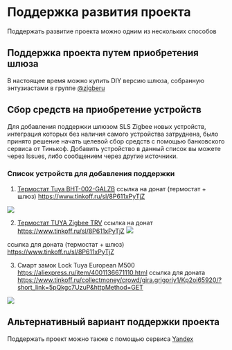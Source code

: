 # Поддержка развития проекта
Поддержать развитие проекта можно одним из нескольких способов

## Поддержка проекта путем приобретения  шлюза 
В настоящее время  можно купить DIY версию  шлюза, собранную энтузиастами в группе [@zigberu](https://t.me/zigberu)

##  Сбор средств на приобретение устройств
Для добавления  поддержки шлюзом SLS  Zigbee новых устройств, интеграция  которых  без наличия  самого устройства затруднена, было принято решение начать целевой сбор средств с помощью банковского сервиса от Тинькоф. Добавить устройство в данный список вы можете через Issues, либо сообщением через другие источники.

### Список устройств для добавления поддержки

1) [Термостат Tuya BHT-002-GALZB](https://aliexpress.ru/item/4001290635305.html) ссылка на  донат (термостат + шлюз) https://www.tinkoff.ru/sl/8P611xPyTjZ

![](https://ae01.alicdn.com/kf/H94fc497408204fb18c16681e47f84e88X.jpg?width=1001&height=1001&hash=2002)



2)  [Термостат TUYA Zigbee TRV](https://aliexpress.ru/item/4001043738901.html) ссылка на  донат  https://www.tinkoff.ru/sl/8P611xPyTjZ
![](https://ae01.alicdn.com/kf/Hb6982e9da9b7461080b14ac3d406b0dd4.jpg)

ссылка для доната (термостат + шлюз) https://www.tinkoff.ru/sl/8P611xPyTjZ

3) Смарт замок Lock Tuya European M500 https://aliexpress.ru/item/4001136671110.html ссылка для доната  https://www.tinkoff.ru/collectmoney/crowd/gira.grigoriy1/Kp2oi65920/?short_link=5pQkgc7UzuP&httpMethod=GET

![](https://ae01.alicdn.com/kf/Hc67430a13eab499b89959e67b2973a3fS.jpg?width=920&height=460&hash=1380)

##  Альтернативный вариант поддержки проекта

Поддержать проект можно также  с помощью сервиса [Yandex](https://yasobe.ru/na/slsys)


